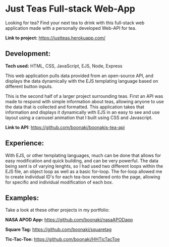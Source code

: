 # Just Teas Full-stack Web-App
Looking for tea? Find your next tea to drink with this full-stack web application made with a personally developed Web-API for tea.

**Link to project:** https://justteas.herokuapp.com/

<!-- ![alt tag](http://placecorgi.com/1200/650) -->

## Development:

**Tech used:** HTML, CSS, JavaScript, EJS, Node, Express

This web application pulls data provided from an open-source API, and displays the data dynamically with the EJS templating language based on different button inputs.

This is the second half of a larger project surrounding teas. First an API was made to respond with simple information about teas, allowing anyone to use the data that is collected and formatted. This application takes that information and displays it dynamically with EJS in an easy to see and use layout using a carousel animation that I built using CSS and Javascript.

**Link to API:** https://github.com/boonaki/boonakis-tea-api

## Experience:
With EJS, or other templating languages, much can be done that allows for easy modification and quick building, and can be very powerful. The data being sent is of varying lenghts, so I had used two different loops within the EJS file, an object loop as well as a basic for-loop. The for-loop allowed me to create individual ID's for each tea-box rendered onto the page, allowing for specific and individual modification of each box.

## Examples:
Take a look at these other projects in my portfolio:

**NASA APOD App:** https://github.com/boonaki/nasaAPODapp

**Square Tag:** https://github.com/boonaki/squaretag

**Tic-Tac-Toe:** https://github.com/boonaki/HHTicTacToe
